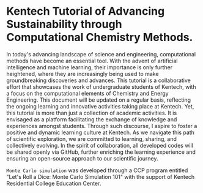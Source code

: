 # Kentech Tutorial of Advancing Sustainability through Computational Chemistry Methods.

In today's advancing landscape of science and engineering,  computational methods have become an essential tool. With the advent of artificial intelligence and machine learning, their importance is only further heightened, where they are increasingly being used to make groundbreaking discoveries and advances.
This tutorial is a collaborative effort that showcases the work of undergraduate students of Kentech, with a focus on the computational elements of Chemistry and Energy Engineering. This document will be updated on a regular basis, reflecting the ongoing learning and innovative activities taking place at Kentech.
Yet, this tutorial is more than just a collection of academic activities. It is envisaged as a platform facilitating the exchange of knowledge and experiences amongst students. Through such discourse, I aspire to foster a positive and dynamic learning culture at Kentech. As we navigate this path of scientific exploration, we are committed to learning, sharing, and collectively evolving.
In the spirit of collaboration, all developed codes will be shared openly via GitHub, further enriching the learning experience and ensuring an open-source approach to our scientific journey.

```Monte Carlo simulation``` was developed through a CCP program entitled "Let's Roll a Dice: Monte Carlo Simulation 101" with the support of Kentech Residential College Education Center.
